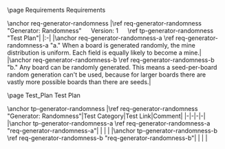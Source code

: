 \page Requirements Requirements

\anchor req-generator-randomness
|\ref req-generator-randomness "Generator: Randomness" &emsp; Version: 1 &emsp; \ref tp-generator-randomness "Test Plan"|
|:-|
|\anchor req-generator-randomness-a \ref req-generator-randomness-a "a." When a board is generated randomly, the mine distribution is uniform. Each field is equally likely to become a mine.|
|\anchor req-generator-randomness-b \ref req-generator-randomness-b "b." Any board can be randomly generated. This means a seed-per-board random generation can't be used, because for larger boards there are vastly more possible boards than there are seeds.|


\page Test_Plan Test Plan

\anchor tp-generator-randomness
|\ref req-generator-randomness "Generator: Randomness"|Test Category|Test Link|Comment|
|-|-|-|-|
|\anchor tp-generator-randomness-a \ref req-generator-randomness-a "req-generator-randomness-a"| | | |
|\anchor tp-generator-randomness-b \ref req-generator-randomness-b "req-generator-randomness-b"| | | |
